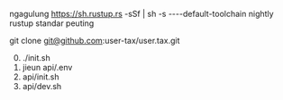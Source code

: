 ngagulung https://sh.rustup.rs -sSf | sh -s ----default-toolchain nightly<br>rustup standar peuting

git clone git@github.com:user-tax/user.tax.git

0. ./init.sh
1. jieun api/.env
2. api/init.sh
3. api/dev.sh